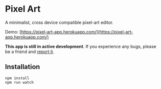 # Pixel Art

A minimalist, cross device compatible pixel-art editor.

Demo: [https://pixel-art-app.herokuapp.com/](https://pixel-art-app.herokuapp.com/)

**This app is still in active development**. If you experience any bugs, please be a friend and [report it](https://github.com/jonfranco224/pixel-art/issues).

## Installation

```
npm install
npm run watch
```
